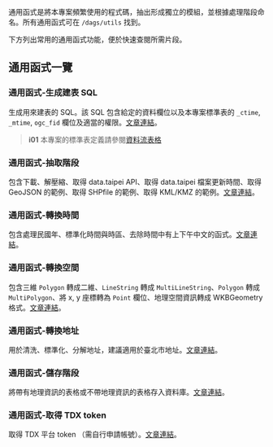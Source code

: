 

通用函式是將本專案頻繁使用的程式碼，抽出形成獨立的模組，並根據處理階段命名。所有通用函式可在 `/dags/utils` 找到。

下方列出常用的通用函式功能，便於快速查閱所需片段。

## 通用函式一覽

### 通用函式-生成建表 SQL

生成用來建表的 SQL。該 SQL 包含給定的資料欄位以及本專案標準表的 `_ctime`, `_mtime`, `ogc_fid` 欄位及適當的權限。[文章連結](/data-end/utils-generate-sql)。

> **i01**
> 本專案的標準表定義請參閱[資料流表格](/data-end/dag-table)

### 通用函式-抽取階段

包含下載、解壓縮、取得 data.taipei API、取得 data.taipei 檔案更新時間、取得 GeoJSON 的範例、取得 SHPfile 的範例、取得 KML/KMZ 的範例。[文章連結](/data-end/utils-extract)。

### 通用函式-轉換時間

包含處理民國年、標準化時間與時區、去除時間中有上下午中文的函式。[文章連結](/data-end/utils-transform-time)。

### 通用函式-轉換空間

包含三維 `Polygon` 轉成二維、`LineString` 轉成 `MultiLineString`、`Polygon` 轉成 `MultiPolygon`、將 x, y 座標轉為 `Point` 欄位、地理空間資訊轉成 WKBGeometry 格式。[文章連結](/data-end/utils-transform-geometry)。

### 通用函式-轉換地址

用於清洗、標準化、分解地址，建議適用於臺北市地址。[文章連結](/data-end/utils-transform-address)。

### 通用函式-儲存階段

將帶有地理資訊的表格或不帶地理資訊的表格存入資料庫。[文章連結](/data-end/utils-load)。

### 通用函式-取得 TDX token

取得 TDX 平台 token （需自行申請帳號）。[文章連結](/data-end/utils-tdx)。
